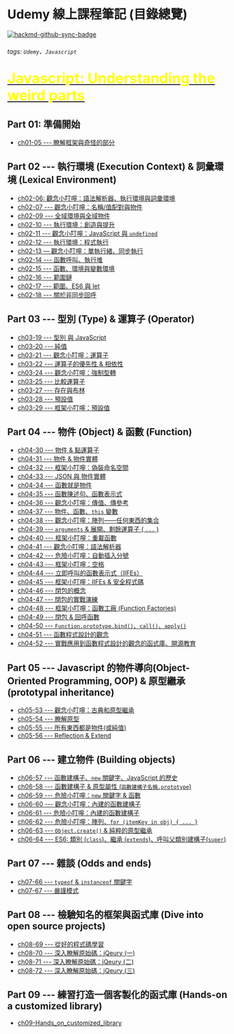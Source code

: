 Udemy 線上課程筆記 (目錄總覽)
===

[![hackmd-github-sync-badge](https://hackmd.io/_z4MP-A6R92ojswYm-35GQ/badge)](https://hackmd.io/_z4MP-A6R92ojswYm-35GQ)
###### tags: `Udemy`、`Javascript`

[<font size=6 color=yellow>Javascript: Understanding the weird parts</font>](https://hackmd.io/@Hans-Tsai/udemy_js_weird_parts_catalog)<br>
---

Part 01: 準備開始
---
- [ch01-05 --- 瞭解框架與奇怪的部分](https://hackmd.io/@Hans-Tsai/udemy_js_weird_parts_ch01-05)

Part 02 --- 執行環境 (Execution Context) & 詞彙環境 (Lexical Environment)
---
- [ch02-06: 觀念小叮嚀：語法解析器、執行環境與詞彙環境](https://hackmd.io/@Hans-Tsai/udemy_js_weird_parts_ch02-06)
- [ch02-07 --- 觀念小叮嚀：名稱/值配對與物件](https://hackmd.io/@Hans-Tsai/udemy_js_weird_parts_ch02-07)
- [ch02-09 --- 全域環境與全域物件](https://hackmd.io/@Hans-Tsai/udemy_js_weird_parts_ch02-09)
- [ch02-10 --- 執行環境：創造與提升](https://hackmd.io/@Hans-Tsai/udemy_js_weird_parts_ch02-10)
- [ch02-11 --- 觀念小叮嚀：JavaScript 與 `undefined`](https://hackmd.io/@Hans-Tsai/udemy_js_weird_parts_ch02-11)
- [ch02-12 --- 執行環境：程式執行](https://hackmd.io/@Hans-Tsai/udemy_js_weird_parts_ch02-12)
- [ch02-13 — 觀念小叮嚀：單執行緒、同步執行](https://hackmd.io/@Hans-Tsai/udemy_js_weird_parts_ch02-13)
- [ch02-14 --- 函數呼叫、執行堆](https://hackmd.io/@Hans-Tsai/udemy_js_weird_parts_ch02-14)
- [ch02-15 --- 函數、環境與變數環境](https://hackmd.io/@Hans-Tsai/udemy_js_weird_parts_ch02-15)
- [ch02-16 --- 範圍鏈](https://hackmd.io/@Hans-Tsai/udemy_js_weird_parts_ch02-16)
- [ch02-17 --- 範圍、ES6 與 let](https://hackmd.io/@Hans-Tsai/udemy_js_weird_parts_ch02-17)
- [ch02-18 --- 關於非同步回呼](https://hackmd.io/@Hans-Tsai/udemy_js_weird_parts_ch02-18)

Part 03 --- 型別 (Type) & 運算子 (Operator)
---
- [ch03-19 --- 型別 與 JavaScript](https://hackmd.io/@Hans-Tsai/udemy_js_weird_parts_ch03-19)
- [ch03-20 --- 純值](https://hackmd.io/@Hans-Tsai/udemy_js_weird_parts_ch03-20)
- [ch03-21 --- 觀念小叮嚀：運算子](https://hackmd.io/@Hans-Tsai/udemy_js_weird_parts_ch03-21)
- [ch03-22 --- 運算子的優先性 & 相依性](https://hackmd.io/@Hans-Tsai/udemy_js_weird_parts_ch03-22)
- [ch03-24 --- 觀念小叮嚀：強制型轉](https://hackmd.io/@Hans-Tsai/udemy_js_weird_parts_ch03-24)
- [ch03-25 --- 比較運算子](https://hackmd.io/@Hans-Tsai/udemy_js_weird_parts_ch03-25)
- [ch03-27 --- 存在與布林](https://hackmd.io/@Hans-Tsai/udemy_js_weird_parts_ch03-27)
- [ch03-28 --- 預設值](https://hackmd.io/@Hans-Tsai/udemy_js_weird_parts_ch03-28)
- [ch03-29 --- 框架小叮嚀：預設值](https://hackmd.io/@Hans-Tsai/udemy_js_weird_parts_ch03-29)

Part 04 --- 物件 (Object) & 函數 (Function)
---
- [ch04-30 --- 物件 & 點運算子](https://hackmd.io/@Hans-Tsai/udemy_js_weird_parts_ch04-30)
- [ch04-31 --- 物件 & 物件實體](https://hackmd.io/@Hans-Tsai/udemy_js_weird_parts_ch04-31)
- [ch04-32 --- 框架小叮嚀：偽裝命名空間](https://hackmd.io/@Hans-Tsai/udemy_js_weird_parts_ch04-32)
- [ch04-33 --- JSON 與 物件實體](https://hackmd.io/@Hans-Tsai/udemy_js_weird_parts_ch04-33)
- [ch04-34 --- 函數就是物件](https://hackmd.io/@Hans-Tsai/udemy_js_weird_parts_ch04-34)
- [ch04-35 --- 函數陳述句、函數表示式](https://hackmd.io/@Hans-Tsai/udemy_js_weird_parts_ch04-35)
- [ch04-36 --- 觀念小叮嚀：傳值、傳參考](https://hackmd.io/@Hans-Tsai/udemy_js_weird_parts_ch04-36)
- [ch04-37 --- 物件、函數、`this` 變數](https://hackmd.io/@Hans-Tsai/udemy_js_weird_parts_ch04-37)
- [ch04-38 --- 觀念小叮嚀：陣列——任何東西的集合](https://hackmd.io/@Hans-Tsai/udemy_js_weird_parts_ch04-38)
- [ch04-39 --- `arguments` & 展開、剩餘運算子 ( `...` )](https://hackmd.io/@Hans-Tsai/udemy_js_weird_parts_ch04-39)
- [ch04-40 --- 框架小叮嚀：重載函數](https://hackmd.io/@Hans-Tsai/udemy_js_weird_parts_ch04-40)
- [ch04-41 --- 觀念小叮嚀：語法解析器](https://hackmd.io/@Hans-Tsai/udemy_js_weird_parts_ch04-41)
- [ch04-42 --- 危險小叮嚀：自動插入分號](https://hackmd.io/@Hans-Tsai/udemy_js_weird_parts_ch04-42)
- [ch04-43 --- 框架小叮嚀：空格](https://hackmd.io/@Hans-Tsai/udemy_js_weird_parts_ch04-43)
- [ch04-44 --- 立即呼叫的函數表示式（IIFEs）](https://hackmd.io/@Hans-Tsai/udemy_js_weird_parts_ch04-44)
- [ch04-45 --- 框架小叮嚀：IIFEs & 安全程式碼](https://hackmd.io/@Hans-Tsai/udemy_js_weird_parts_ch04-45)
- [ch04-46 --- 閉包的概念](https://hackmd.io/@Hans-Tsai/udemy_js_weird_parts_ch04-46)
- [ch04-47 --- 閉包的實戰演練](https://hackmd.io/@Hans-Tsai/udemy_js_weird_parts_ch04-47)
- [ch04-48 --- 框架小叮嚀：函數工廠 (Function Factories)](https://hackmd.io/@Hans-Tsai/udemy_js_weird_parts_ch04-48)
- [ch04-49 --- 閉包 & 回呼函數](https://hackmd.io/@Hans-Tsai/udemy_js_weird_parts_ch04-49)
- [ch04-50 --- `Function.prototype.bind()`、`call()`、`apply()`](https://hackmd.io/@Hans-Tsai/udemy_js_weird_parts_ch04-50)
- [ch04-51 --- 函數程式設計的觀念](https://hackmd.io/@Hans-Tsai/udemy_js_weird_parts_ch04-51)
- [ch04-52 --- 實戰應用到函數程式設計的觀念的函式庫、開源教育](https://hackmd.io/@Hans-Tsai/udemy_js_weird_parts_ch04-52)

Part 05 --- Javascript 的物件導向(Object-Oriented Programming, OOP) & 原型繼承 (prototypal inheritance)
---
- [ch05-53 --- 觀念小叮嚀：古典和原型繼承](https://hackmd.io/@Hans-Tsai/udemy_js_weird_parts_ch05-53)
- [ch05-54 --- 瞭解原型](https://hackmd.io/@Hans-Tsai/udemy_js_weird_parts_ch05-54)
- [ch05-55 --- 所有東西都是物件(或純值)](https://hackmd.io/@Hans-Tsai/udemy_js_weird_parts_ch05-55)
- [ch05-56 --- Reflection & Extend](https://hackmd.io/@Hans-Tsai/udemy_js_weird_parts_ch05-56)

Part 06 --- 建立物件 (Building objects)
---
- [ch06-57 --- 函數建構子、`new` 關鍵字、JavaScript 的歷史](https://hackmd.io/@Hans-Tsai/udemy_js_weird_parts_ch06-57)
- [ch06-58 --- 函數建構子 & 原型屬性 (`函數建構子名稱.prototype`)](https://hackmd.io/@Hans-Tsai/udemy_js_weird_parts_ch06-58)
- [ch06-59 --- 危險小叮嚀：`new` 關鍵字 & 函數](https://hackmd.io/@Hans-Tsai/udemy_js_weird_parts_ch06-59)
- [ch06-60 --- 觀念小叮嚀：內建的函數建構子](https://hackmd.io/@Hans-Tsai/udemy_js_weird_parts_ch06-60)
- [ch06-61 --- 危險小叮嚀：內建的函數建構子](https://hackmd.io/@Hans-Tsai/udemy_js_weird_parts_ch06-61)
- [ch06-62 --- 危險小叮嚀：陣列、`for (itemKey in obj) { ... }`](https://hackmd.io/@Hans-Tsai/udemy_js_weird_parts_ch06-62)
- [ch06-63 --- `Object.create()` & 純粹的原型繼承](https://hackmd.io/@Hans-Tsai/udemy_js_weird_parts_ch06-63)
- [ch06-64 --- ES6: 類別 (`class`)、繼承 (`extends`)、呼叫父類別建構子(`super`)](https://hackmd.io/@Hans-Tsai/udemy_js_weird_parts_ch06-64)

Part 07 --- 雜談 (Odds and ends)
---
- [ch07-66 --- `typeof` & `instanceof` 關鍵字](https://hackmd.io/@Hans-Tsai/udemy_js_weird_parts_ch07-66)
- [ch07-67 --- 嚴謹模式](https://hackmd.io/@Hans-Tsai/udemy_js_weird_parts_ch07-67)

Part 08 --- 檢驗知名的框架與函式庫 (Dive into open source projects)
---
- [ch08-69 --- 從好的程式碼學習](https://hackmd.io/@Hans-Tsai/udemy_js_weird_parts_ch08-69)
- [ch08-70 --- 深入瞭解原始碼：jQeury (一)](https://hackmd.io/@Hans-Tsai/udemy_js_weird_parts_ch08-70)
- [ch08-71 --- 深入瞭解原始碼：jQeury (二)](https://hackmd.io/@Hans-Tsai/udemy_js_weird_parts_ch08-71)
- [ch08-72 --- 深入瞭解原始碼：jQeury (三)](https://hackmd.io/@Hans-Tsai/udemy_js_weird_parts_ch08-72)

Part 09 --- 練習打造一個客製化的函式庫 (Hands-on a customized library)
---
- [ch09-Hands_on_customized_library](./ch09-Hands_on_customized_library)


